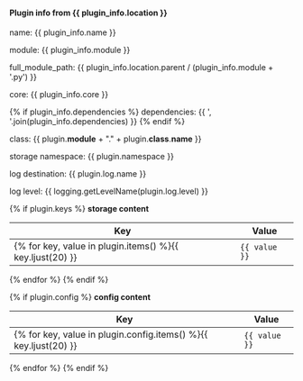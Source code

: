#### Plugin info from {{ plugin_info.location }}
name: {{ plugin_info.name }}

module: {{ plugin_info.module }}

full_module_path: {{ plugin_info.location.parent / (plugin_info.module + '.py') }}

core: {{ plugin_info.core }}

{% if plugin_info.dependencies  %}
dependencies: {{ ', '.join(plugin_info.dependencies) }}
{% endif %}

class: {{ plugin.__module__ + "." + plugin.__class__.__name__ }}

storage namespace: {{ plugin.namespace }}

log destination: {{ plugin.log.name }}

log level: {{ logging.getLevelName(plugin.log.level) }}

{% if plugin.keys %}
**storage content**

Key                  | Value
-------------------- | -----------------------
{% for key, value in plugin.items() %}{{ key.ljust(20) }} | `{{ value }}`
{% endfor %}
{% endif %}

{% if plugin.config  %}
**config content**

Key                  | Value
-------------------- | -----------------------
{% for key, value in plugin.config.items() %}{{ key.ljust(20) }} | `{{ value }}`
{% endfor %}
{% endif %}




